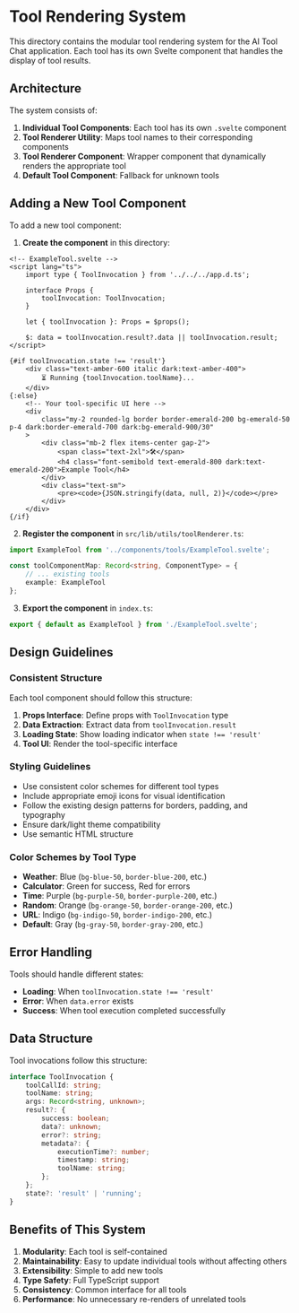 # Tool Rendering System

This directory contains the modular tool rendering system for the AI Tool Chat application. Each tool has its own Svelte component that handles the display of tool results.

## Architecture

The system consists of:

1. **Individual Tool Components**: Each tool has its own `.svelte` component
2. **Tool Renderer Utility**: Maps tool names to their corresponding components
3. **Tool Renderer Component**: Wrapper component that dynamically renders the appropriate tool
4. **Default Tool Component**: Fallback for unknown tools

## Adding a New Tool Component

To add a new tool component:

1. **Create the component** in this directory:

```svelte
<!-- ExampleTool.svelte -->
<script lang="ts">
	import type { ToolInvocation } from '../../../app.d.ts';

	interface Props {
		toolInvocation: ToolInvocation;
	}

	let { toolInvocation }: Props = $props();

	$: data = toolInvocation.result?.data || toolInvocation.result;
</script>

{#if toolInvocation.state !== 'result'}
	<div class="text-amber-600 italic dark:text-amber-400">
		⏳ Running {toolInvocation.toolName}...
	</div>
{:else}
	<!-- Your tool-specific UI here -->
	<div
		class="my-2 rounded-lg border border-emerald-200 bg-emerald-50 p-4 dark:border-emerald-700 dark:bg-emerald-900/30"
	>
		<div class="mb-2 flex items-center gap-2">
			<span class="text-2xl">🛠️</span>
			<h4 class="font-semibold text-emerald-800 dark:text-emerald-200">Example Tool</h4>
		</div>
		<div class="text-sm">
			<pre><code>{JSON.stringify(data, null, 2)}</code></pre>
		</div>
	</div>
{/if}
```

2. **Register the component** in `src/lib/utils/toolRenderer.ts`:

```typescript
import ExampleTool from '../components/tools/ExampleTool.svelte';

const toolComponentMap: Record<string, ComponentType> = {
	// ... existing tools
	example: ExampleTool
};
```

3. **Export the component** in `index.ts`:

```typescript
export { default as ExampleTool } from './ExampleTool.svelte';
```

## Design Guidelines

### Consistent Structure

Each tool component should follow this structure:

1. **Props Interface**: Define props with `ToolInvocation` type
2. **Data Extraction**: Extract data from `toolInvocation.result`
3. **Loading State**: Show loading indicator when `state !== 'result'`
4. **Tool UI**: Render the tool-specific interface

### Styling Guidelines

- Use consistent color schemes for different tool types
- Include appropriate emoji icons for visual identification
- Follow the existing design patterns for borders, padding, and typography
- Ensure dark/light theme compatibility
- Use semantic HTML structure

### Color Schemes by Tool Type

- **Weather**: Blue (`bg-blue-50`, `border-blue-200`, etc.)
- **Calculator**: Green for success, Red for errors
- **Time**: Purple (`bg-purple-50`, `border-purple-200`, etc.)
- **Random**: Orange (`bg-orange-50`, `border-orange-200`, etc.)
- **URL**: Indigo (`bg-indigo-50`, `border-indigo-200`, etc.)
- **Default**: Gray (`bg-gray-50`, `border-gray-200`, etc.)

## Error Handling

Tools should handle different states:

- **Loading**: When `toolInvocation.state !== 'result'`
- **Error**: When `data.error` exists
- **Success**: When tool execution completed successfully

## Data Structure

Tool invocations follow this structure:

```typescript
interface ToolInvocation {
	toolCallId: string;
	toolName: string;
	args: Record<string, unknown>;
	result?: {
		success: boolean;
		data?: unknown;
		error?: string;
		metadata?: {
			executionTime?: number;
			timestamp: string;
			toolName: string;
		};
	};
	state?: 'result' | 'running';
}
```

## Benefits of This System

1. **Modularity**: Each tool is self-contained
2. **Maintainability**: Easy to update individual tools without affecting others
3. **Extensibility**: Simple to add new tools
4. **Type Safety**: Full TypeScript support
5. **Consistency**: Common interface for all tools
6. **Performance**: No unnecessary re-renders of unrelated tools
